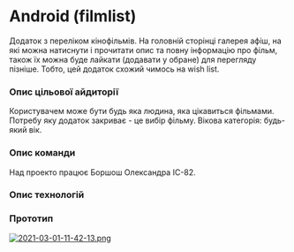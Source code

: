 # Android (filmlist)
Додаток з переліком кінофільмів. На головній сторінці галерея афіш, на які можна натиснути і прочитати опис та повну інформацію про фільм, також їх можна буде лайкати (додавати у обране) для перегляду пізніше. Тобто, цей додаток схожий чимось на wish list. 


### Опис цільової айдиторії
Користувачем може бути будь яка людина, яка цікавиться фільмами. Потребу яку додаток закриває - це вибір фільму.
Вікова категорія: будь-який вік.


### Опис команди
Над проекто працює Боршош Олександра ІС-82.


### Опис технологій


### Прототип
[![2021-03-01-11-42-13.png](https://i.postimg.cc/MpnC7Nnb/2021-03-01-11-42-13.png)](https://postimg.cc/5XMK1Pq6)
